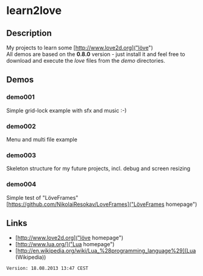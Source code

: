 # learn2love

## Description
My projects to learn some [http://www.love2d.org]("löve")   
All demos are based on the **0.8.0** version - just install it and feel free to download and execute the *love* files from the *demo* directories.

## Demos
### demo001
Simple grid-lock example with sfx and music :-)

### demo002
Menu and multi file example

### demo003
Skeleton structure for my future projects, incl. debug and screen resizing

### demo004
Simple test of "LöveFrames" [https://github.com/NikolaiResokav/LoveFrames]("LöveFrames homepage")

## Links
- [http://www.love2d.org]("löve homepage") 
- [http://www.lua.org/]("Lua homepage") 
- [http://en.wikipedia.org/wiki/Lua_%28programming_language%29](Lua (Wikipedia))


`Version: 18.08.2013 13:47 CEST`
